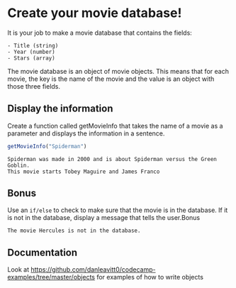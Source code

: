 # Create your movie database!

It is your job to make a movie database that contains the fields:

    - Title (string)
    - Year (number)
    - Stars (array)

The movie database is an object of movie objects. This means that for each movie, the key is the name of the movie and the value is an object with those three fields.

## Display the information

Create a function called getMovieInfo that takes the name of a movie as a parameter
and displays the information in a sentence.

```js
getMovieInfo("Spiderman")
```

```
Spiderman was made in 2000 and is about Spiderman versus the Green Goblin.
This movie starts Tobey Maguire and James Franco
```

## Bonus

Use an `if/else` to check to make sure that the movie is in the database. If it
is not in the database, display a message that tells the user.Bonus

```
The movie Hercules is not in the database.
```

## Documentation
Look at https://github.com/danleavitt0/codecamp-examples/tree/master/objects for examples of how to write objects
